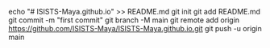 echo "# ISISTS-Maya.github.io" >> README.md
git init
git add README.md
git commit -m "first commit"
git branch -M main
git remote add origin https://github.com/ISISTS-Maya/ISISTS-Maya.github.io.git
git push -u origin main
